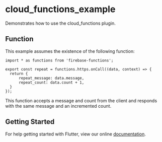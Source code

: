 # cloud_functions_example

Demonstrates how to use the cloud_functions plugin.

## Function

This example assumes the existence of the following function:

```
import * as functions from 'firebase-functions';

export const repeat = functions.https.onCall((data, context) => {
  return {
      repeat_message: data.message,
      repeat_count: data.count + 1,
  }
});
```

This function accepts a message and count from the client and responds with
the same message and an incremented count.

## Getting Started

For help getting started with Flutter, view our online
[documentation](https://flutter.io/).
